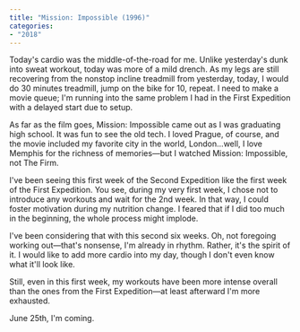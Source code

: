 ```yaml
---
title: "Mission: Impossible (1996)"
categories:
- "2018"
---
```


Today's cardio was the middle-of-the-road for me.  Unlike yesterday's dunk into sweat workout, today was more of a mild drench.  As my legs are still recovering from the nonstop incline treadmill from yesterday, today, I would do 30 minutes treadmill, jump on the bike for 10, repeat.  I need to make a movie queue; I'm running into the same problem I had in the First Expedition with a delayed start due to setup.

As far as the film goes, Mission: Impossible came out as I was graduating high school.  It was fun to see the old tech.  I loved Prague, of course, and the movie included my favorite city in the world, London...well, I love Memphis for the richness of memories—but I watched Mission: Impossible, not The Firm.

I've been seeing this first week of the Second Expedition like the first week of the First Expedition.  You see, during my very first week, I chose not to introduce any workouts and wait for the 2nd week.  In that way, I could foster motivation during my nutrition change.  I feared that if I did too much in the beginning, the whole process might implode.

I've been considering that with this second six weeks.  Oh, not foregoing working out—that's nonsense, I'm already in rhythm.  Rather, it's the spirit of it. I would like to add more cardio into my day, though I don't even know what it'll look like.

Still, even in this first week, my workouts have been more intense overall than the ones from the First Expedition—at least afterward I'm more exhausted.

June 25th, I'm coming.